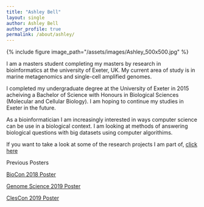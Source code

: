 ```yaml
---
title: "Ashley Bell"
layout: single
author: Ashley Bell
author_profile: true
permalink: /about/ashley/
---
```

{% include figure image_path="/assets/images/Ashley_500x500.jpg" %}

I am a masters student completing my masters by research in bioinformatics at the university of Exeter, UK. My current area of study is in marine metagenomics and single-cell amplified genomes. 

I completed my undergraduate degree at the University of Exeter in 2015 acheiving a Bachelor of Science with Honours in Biological Sciences (Molecular and Cellular Biology). I am hoping to continue my studies in Exeter in the future. 

As a bioinformatician I am increasingly interested in ways computer science can be use in a biological context. I am looking at methods of answering biological questions with big datasets using computer algorithims.

If you want to take a look at some of the research projects I am part of, [click here](/research/ashley)


Previous Posters

[BioCon 2018 Poster](/assets/ashley_images/Ashley_BioCon_Presentation.pdf)

[Genome Science 2019 Poster](/assets/ashley_images/Genome_Science_Poster.pdf)

[ClesCon 2019 Poster](/assets/ashley_images/ClesCon_Poster.pdf)
